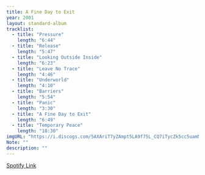 ```yaml
---
title: A Fine Day to Exit
year: 2001
layout: standard-album
tracklist:
  - title: "Pressure" 
    length: "6:44"
  - title: "Release" 
    length: "5:47"
  - title: "Looking Outside Inside" 
    length: "6:23"
  - title: "Leave No Trace" 
    length: "4:46"
  - title: "Underworld" 
    length: "4:10"
  - title: "Barriers" 
    length: "5:54"
  - title: "Panic" 
    length: "3:30"
  - title: "A Fine Day to Exit" 
    length: "6:49"
  - title: "Temporary Peace"   
    length: "18:30"
imgURL: "https://i.discogs.com/5AXAriT7yZAmpt5LA9f75L_CQ7iTycZk5cc5uamNhoU/rs:fit/g:sm/q:90/h:600/w:600/czM6Ly9kaXNjb2dz/LWRhdGFiYXNlLWlt/YWdlcy9SLTM3MTE5/OS0xMTU1MzM4OTA0/LmpwZWc.jpeg"
Note: ""
description: ""
---
```

[Spotify Link]()